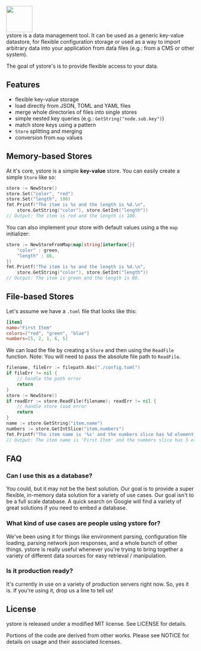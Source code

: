 <br/>
<img src="https://storage.googleapis.com/product-logos/logo_ystore.svg" width="70" height="70">
<br/>
ystore is a data management tool. It can be used as a generic key-value datastore, for flexible configuration storage or used as a way to import arbitrary data into your application from data files (e.g.: from a CMS or other system).

The goal of ystore's is to provide flexible access to your data.

## Features
- flexible key-value storage
- load directly from JSON, TOML and YAML files
- merge whole directories of files into single stores
- simple nested key queries (e.g.: `GetString("node.sub.key")`)
- match store keys using a pattern
- `Store` splitting and merging
- conversion from `map` values

## Memory-based Stores

At it's core, ystore is a simple **key-value** store. You can easily
create a simple `Store` like so:

```go
store := NewStore()
store.Set("color", "red")
store.Set("length", 100)
fmt.Printf("The item is %s and the length is %d.\n", 
	store.GetString("color"), store.GetInt("length"))
// Output: The item is red and the length is 100.
```

You can also implement your store with default values using a the `map` initializer:

```go
store := NewStoreFromMap(map[string]interface{}{
	"color" : green,
	"length" : 80,
})
fmt.Printf("The item is %s and the length is %d.\n", 
	store.GetString("color"), store.GetInt("length"))
// Output: The item is green and the length is 80.
```

## File-based Stores

Let's assume we have a `.toml` file that looks like this:

```toml
[item]
name="First Item"
colors=["red", "green", "blue"]
numbers=[5, 2, 1, 6, 5]
```

We can load the file by creating a `Store` and then using the `ReadFile` function. Note: You will need to pass the absolute file path to `ReadFile`.

```go
filename, fileErr := filepath.Abs("./config.toml")
if fileErr != nil {
	// handle the path error
	return
}
store := NewStore()
if readErr := store.ReadFile(filename); readErr != nil {
	// handle store load error
	return
}
name := store.GetString("item.name")
numbers := store.GetIntSlice("item.numbers")
fmt.Printf("The item name is '%s' and the numbers slice has %d element(s).\n", name, len(numbers))
// Output: The item name is 'First Item' and the numbers slice has 5 element(s).
```

## FAQ

### Can I use this as a database?

You could, but it may not be the best solution. Our goal is to provide a super flexible, in-memory data solution for a variety of use cases. Our goal isn't to be a full scale database. A quick search on Google will find a variety of great solutions if you need to embed a database.

### What kind of use cases are people using ystore for?

We've been using it for things like environment parsing, configuration file loading, parsing network json responses, and a whole bunch of other things. ystore is really useful whenever you're trying to bring together a variety of different data sources for easy retrieval / manipulation. 

### Is it production ready?

It's currently in use on a variety of production servers right now. So, yes it is. If you're using it, drop us a line to tell us!


## License
ystore is released under a modified MIT license. See LICENSE for details.

Portions of the code are derived from other works. Please see NOTICE for details on usage and their associated licenses.